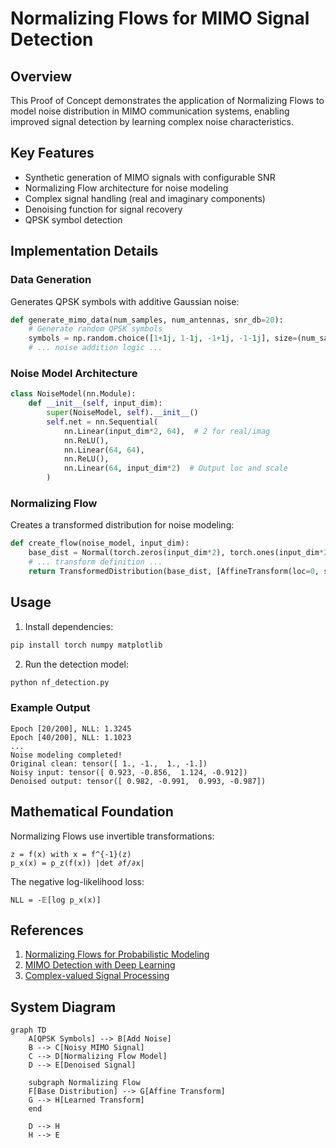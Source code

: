 # Normalizing Flows for MIMO Signal Detection

## Overview
This Proof of Concept demonstrates the application of Normalizing Flows to model noise distribution in MIMO communication systems, enabling improved signal detection by learning complex noise characteristics.

## Key Features
- Synthetic generation of MIMO signals with configurable SNR
- Normalizing Flow architecture for noise modeling
- Complex signal handling (real and imaginary components)
- Denoising function for signal recovery
- QPSK symbol detection

## Implementation Details

### Data Generation
Generates QPSK symbols with additive Gaussian noise:
```python
def generate_mimo_data(num_samples, num_antennas, snr_db=20):
    # Generate random QPSK symbols
    symbols = np.random.choice([1+1j, 1-1j, -1+1j, -1-1j], size=(num_samples, num_antennas))
    # ... noise addition logic ...
```

### Noise Model Architecture
```python
class NoiseModel(nn.Module):
    def __init__(self, input_dim):
        super(NoiseModel, self).__init__()
        self.net = nn.Sequential(
            nn.Linear(input_dim*2, 64),  # 2 for real/imag
            nn.ReLU(),
            nn.Linear(64, 64),
            nn.ReLU(),
            nn.Linear(64, input_dim*2)  # Output loc and scale
        )
```

### Normalizing Flow
Creates a transformed distribution for noise modeling:
```python
def create_flow(noise_model, input_dim):
    base_dist = Normal(torch.zeros(input_dim*2), torch.ones(input_dim*2))
    # ... transform definition ...
    return TransformedDistribution(base_dist, [AffineTransform(loc=0, scale=1), transform])
```

## Usage
1. Install dependencies:
```bash
pip install torch numpy matplotlib
```

2. Run the detection model:
```bash
python nf_detection.py
```

### Example Output
```
Epoch [20/200], NLL: 1.3245
Epoch [40/200], NLL: 1.1023
...
Noise modeling completed!
Original clean: tensor([ 1., -1.,  1., -1.])
Noisy input: tensor([ 0.923, -0.856,  1.124, -0.912])
Denoised output: tensor([ 0.982, -0.991,  0.993, -0.987])
```

## Mathematical Foundation
Normalizing Flows use invertible transformations:
```
z = f(x) with x = f^{-1}(z)
p_x(x) = p_z(f(x)) |det ∂f/∂x|
```

The negative log-likelihood loss:
```
NLL = -𝔼[log p_x(x)]
```

## References
1. [Normalizing Flows for Probabilistic Modeling](https://arxiv.org/abs/1912.02762)
2. [MIMO Detection with Deep Learning](https://arxiv.org/abs/2006.11138)
3. [Complex-valued Signal Processing](https://arxiv.org/abs/1702.04675)

## System Diagram
```mermaid
graph TD
    A[QPSK Symbols] --> B[Add Noise]
    B --> C[Noisy MIMO Signal]
    C --> D[Normalizing Flow Model]
    D --> E[Denoised Signal]
    
    subgraph Normalizing Flow
    F[Base Distribution] --> G[Affine Transform]
    G --> H[Learned Transform]
    end
    
    D --> H
    H --> E
```
